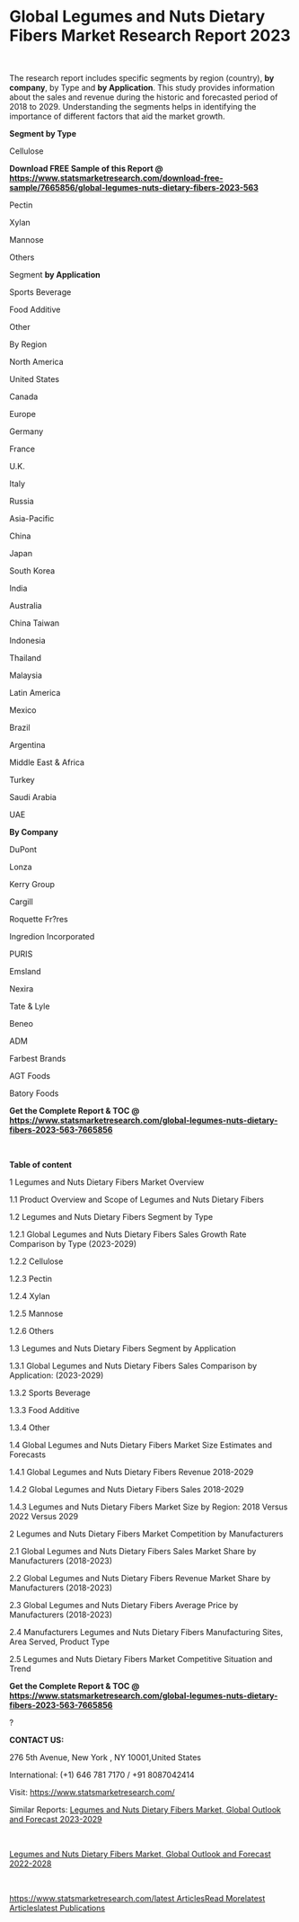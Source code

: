 <h1>Global Legumes and Nuts Dietary Fibers Market Research Report 2023</h1><br/><p>The research report includes specific segments by region (country), <strong>by company</strong>, by Type and <strong>by Application</strong>. This study provides information about the sales and revenue during the historic and forecasted period of 2018 to 2029. Understanding the segments helps in identifying the importance of different factors that aid the market growth.</p>
 
 
 
 <p><strong>Segment by Type</strong></p>
 
 
 
 <p>Cellulose</p>
 
 
 
 <p><strong>Download FREE Sample of this Report @ <a href="https://www.statsmarketresearch.com/download-free-sample/7665856/global-legumes-nuts-dietary-fibers-2023-563">https://www.statsmarketresearch.com/download-free-sample/7665856/global-legumes-nuts-dietary-fibers-2023-563</a></strong></p>
 
 
 
 <p>Pectin</p>
 
 
 
 <p>Xylan</p>
 
 
 
 <p>Mannose</p>
 
 
 
 <p>Others</p>
 
 
 
 <p>Segment <strong>by Application</strong></p>
 
 
 
 <p>Sports Beverage</p>
 
 
 
 <p>Food Additive</p>
 
 
 
 <p>Other</p>
 
 
 
 <p>By Region</p>
 
 
 
 <p>North America</p>
 
 
 
 <p>United States</p>
 
 
 
 <p>Canada</p>
 
 
 
 <p>Europe</p>
 
 
 
 <p>Germany</p>
 
 
 
 <p>France</p>
 
 
 
 <p>U.K.</p>
 
 
 
 <p>Italy</p>
 
 
 
 <p>Russia</p>
 
 
 
 <p>Asia-Pacific</p>
 
 
 
 <p>China</p>
 
 
 
 <p>Japan</p>
 
 
 
 <p>South Korea</p>
 
 
 
 <p>India</p>
 
 
 
 <p>Australia</p>
 
 
 
 <p>China Taiwan</p>
 
 
 
 <p>Indonesia</p>
 
 
 
 <p>Thailand</p>
 
 
 
 <p>Malaysia</p>
 
 
 
 <p>Latin America</p>
 
 
 
 <p>Mexico</p>
 
 
 
 <p>Brazil</p>
 
 
 
 <p>Argentina</p>
 
 
 
 <p>Middle East & Africa</p>
 
 
 
 <p>Turkey</p>
 
 
 
 <p>Saudi Arabia</p>
 
 
 
 <p>UAE</p>
 
 
 
 <p><strong>By Company</strong></p>
 
 
 
 <p>DuPont</p>
 
 
 
 <p>Lonza</p>
 
 
 
 <p>Kerry Group</p>
 
 
 
 <p>Cargill</p>
 
 
 
 <p>Roquette Fr?res</p>
 
 
 
 <p>Ingredion Incorporated</p>
 
 
 
 <p>PURIS</p>
 
 
 
 <p>Emsland</p>
 
 
 
 <p>Nexira</p>
 
 
 
 <p>Tate & Lyle</p>
 
 
 
 <p>Beneo</p>
 
 
 
 <p>ADM</p>
 
 
 
 <p>Farbest Brands</p>
 
 
 
 <p>AGT Foods</p>
 
 
 
 <p>Batory Foods</p>
 
 
 
 <div><b>Get the Complete Report & TOC @ <a href="https://www.statsmarketresearch.com/global-legumes-nuts-dietary-fibers-2023-563-7665856">https://www.statsmarketresearch.com/global-legumes-nuts-dietary-fibers-2023-563-7665856</a></b></div>
 
 
 
 <p><br />
 
 <b>Table of content</b></p>
 
 
 
 <p>1 Legumes and Nuts Dietary Fibers Market Overview<br />
 
 1.1 Product Overview and Scope of Legumes and Nuts Dietary Fibers<br />
 
 1.2 Legumes and Nuts Dietary Fibers Segment by Type<br />
 
 1.2.1 Global Legumes and Nuts Dietary Fibers Sales Growth Rate Comparison by Type (2023-2029)<br />
 
 1.2.2 Cellulose<br />
 
 1.2.3 Pectin<br />
 
 1.2.4 Xylan<br />
 
 1.2.5 Mannose<br />
 
 1.2.6 Others<br />
 
 1.3 Legumes and Nuts Dietary Fibers Segment by Application<br />
 
 1.3.1 Global Legumes and Nuts Dietary Fibers Sales Comparison by Application: (2023-2029)<br />
 
 1.3.2 Sports Beverage<br />
 
 1.3.3 Food Additive<br />
 
 1.3.4 Other<br />
 
 1.4 Global Legumes and Nuts Dietary Fibers Market Size Estimates and Forecasts<br />
 
 1.4.1 Global Legumes and Nuts Dietary Fibers Revenue 2018-2029<br />
 
 1.4.2 Global Legumes and Nuts Dietary Fibers Sales 2018-2029<br />
 
 1.4.3 Legumes and Nuts Dietary Fibers Market Size by Region: 2018 Versus 2022 Versus 2029<br />
 
 2 Legumes and Nuts Dietary Fibers Market Competition by Manufacturers<br />
 
 2.1 Global Legumes and Nuts Dietary Fibers Sales Market Share by Manufacturers (2018-2023)<br />
 
 2.2 Global Legumes and Nuts Dietary Fibers Revenue Market Share by Manufacturers (2018-2023)<br />
 
 2.3 Global Legumes and Nuts Dietary Fibers Average Price by Manufacturers (2018-2023)<br />
 
 2.4 Manufacturers Legumes and Nuts Dietary Fibers Manufacturing Sites, Area Served, Product Type<br />
 
 2.5 Legumes and Nuts Dietary Fibers Market Competitive Situation and Trend</p>
 
 
 
 <div><b>Get the Complete Report & TOC @ <a href="https://www.statsmarketresearch.com/global-legumes-nuts-dietary-fibers-2023-563-7665856">https://www.statsmarketresearch.com/global-legumes-nuts-dietary-fibers-2023-563-7665856</a></b></div>
 
 
 
 <p>? </p>
 
 
 
 <p><b>CONTACT US:</b><br />
 
 276 5th Avenue, New York , NY 10001,United States<br />
 
 International: (+1) 646 781 7170 / +91 8087042414<br />
 
 Visit: <a href="https://www.statsmarketresearch.com/">https://www.statsmarketresearch.com/</a><br />
 
 Similar Reports: <a href="https://www.statsmarketresearch.com/global-legumes-nuts-dietary-fibers-2023-563-7665856">Legumes and Nuts Dietary Fibers Market, Global Outlook and Forecast 2023-2029</a><br />
 
 <br />
 
 <a href="https://www.statsmarketresearch.com/global-legumes-nuts-dietary-fibers-2023-563-7665856">Legumes and Nuts Dietary Fibers Market, Global Outlook and Forecast 2022-2028</a><br />
 
 <br />
 
 <a href="https://gyeongbokgung.com">https://www.statsmarketresearch.com/</a><a href="https://hallyeomaritime.com">latest Articles</a><a href="https://jingwansa.com">Read More</a><a href="https://nguoiviet.jp/">latest Articles</a><a href="https://www.intelmarketresearch.com/">latest Publications</a></p>
